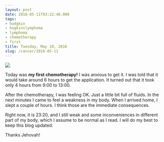 ```yaml
---
layout: post
date: 2016-05-11T03:22:48.000
tags:
- hodgkin
- hogkinslymphoma
- lymphoma
- chemotherapy
- first
title: Tuesday, May 10, 2016
slug: /cancer/2016-05-11
---
```

![](https://64.media.tumblr.com/9f16de88a2913d068ce9c6b15650cdc8/tumblr_o6zte0vRxv1vsn3evo1_1280.jpg)

Today was **my first chemotherapy!** I was anxious to get it. I was told that it would take around 6 hours to get the application. It turned out that it took only 4 hours from 9:00 to 13:00.

After the chemotherapy, I was feeling OK. Just a little bit full of fluids. In the next minutes I came to feel a weakness in my body. When I arrived home, I slept a couple of hours. I think those are the immediate consequences.

Right now, it is 23:20, and I still weak and some inconveniences in different part of my body, which I assume to be normal as I read. I will do my best to keep this blog updated. 

Thanks Jehovah!